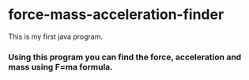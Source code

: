 # force-mass-acceleration-finder
This is my first java program.


### Using this program you can find the force, acceleration and mass using F=ma formula.
